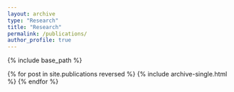 ```yaml
---
layout: archive
type: "Research"
title: "Research"
permalink: /publications/
author_profile: true
---
```


{% include base_path %}

{% for post in site.publications reversed %}
{% include archive-single.html %}
{% endfor %}
